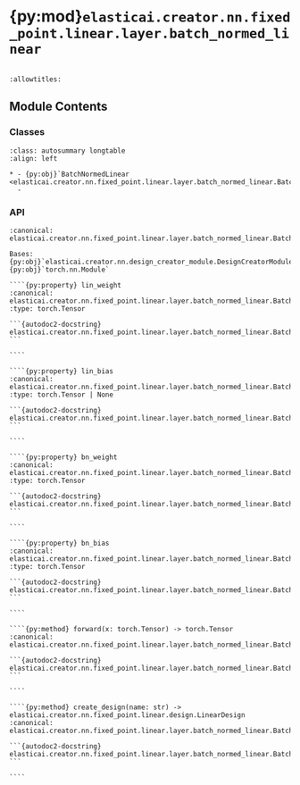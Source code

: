 # {py:mod}`elasticai.creator.nn.fixed_point.linear.layer.batch_normed_linear`

```{py:module} elasticai.creator.nn.fixed_point.linear.layer.batch_normed_linear
```

```{autodoc2-docstring} elasticai.creator.nn.fixed_point.linear.layer.batch_normed_linear
:allowtitles:
```

## Module Contents

### Classes

````{list-table}
:class: autosummary longtable
:align: left

* - {py:obj}`BatchNormedLinear <elasticai.creator.nn.fixed_point.linear.layer.batch_normed_linear.BatchNormedLinear>`
  -
````

### API

`````{py:class} BatchNormedLinear(total_bits: int, frac_bits: int, in_features: int, out_features: int, bias: bool = True, bn_eps: float = 1e-05, bn_momentum: float = 0.1, bn_affine: bool = True, device: typing.Any = None)
:canonical: elasticai.creator.nn.fixed_point.linear.layer.batch_normed_linear.BatchNormedLinear

Bases: {py:obj}`elasticai.creator.nn.design_creator_module.DesignCreatorModule`, {py:obj}`torch.nn.Module`

````{py:property} lin_weight
:canonical: elasticai.creator.nn.fixed_point.linear.layer.batch_normed_linear.BatchNormedLinear.lin_weight
:type: torch.Tensor

```{autodoc2-docstring} elasticai.creator.nn.fixed_point.linear.layer.batch_normed_linear.BatchNormedLinear.lin_weight
```

````

````{py:property} lin_bias
:canonical: elasticai.creator.nn.fixed_point.linear.layer.batch_normed_linear.BatchNormedLinear.lin_bias
:type: torch.Tensor | None

```{autodoc2-docstring} elasticai.creator.nn.fixed_point.linear.layer.batch_normed_linear.BatchNormedLinear.lin_bias
```

````

````{py:property} bn_weight
:canonical: elasticai.creator.nn.fixed_point.linear.layer.batch_normed_linear.BatchNormedLinear.bn_weight
:type: torch.Tensor

```{autodoc2-docstring} elasticai.creator.nn.fixed_point.linear.layer.batch_normed_linear.BatchNormedLinear.bn_weight
```

````

````{py:property} bn_bias
:canonical: elasticai.creator.nn.fixed_point.linear.layer.batch_normed_linear.BatchNormedLinear.bn_bias
:type: torch.Tensor

```{autodoc2-docstring} elasticai.creator.nn.fixed_point.linear.layer.batch_normed_linear.BatchNormedLinear.bn_bias
```

````

````{py:method} forward(x: torch.Tensor) -> torch.Tensor
:canonical: elasticai.creator.nn.fixed_point.linear.layer.batch_normed_linear.BatchNormedLinear.forward

```{autodoc2-docstring} elasticai.creator.nn.fixed_point.linear.layer.batch_normed_linear.BatchNormedLinear.forward
```

````

````{py:method} create_design(name: str) -> elasticai.creator.nn.fixed_point.linear.design.LinearDesign
:canonical: elasticai.creator.nn.fixed_point.linear.layer.batch_normed_linear.BatchNormedLinear.create_design

```{autodoc2-docstring} elasticai.creator.nn.fixed_point.linear.layer.batch_normed_linear.BatchNormedLinear.create_design
```

````

`````
